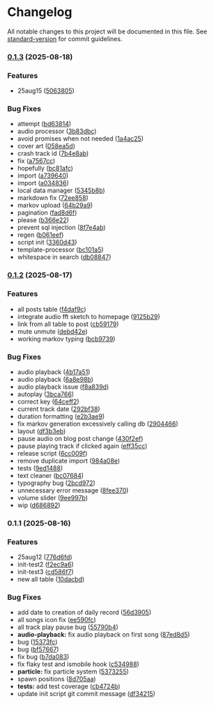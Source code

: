 # Changelog

All notable changes to this project will be documented in this file. See [standard-version](https://github.com/conventional-changelog/standard-version) for commit guidelines.

### [0.1.3](https://github.com/gatsbyjs/gatsby-starter-blog/compare/v0.1.2...v0.1.3) (2025-08-18)


### Features

* 25aug15 ([5063805](https://github.com/gatsbyjs/gatsby-starter-blog/commit/50638056b4ddff603b4a97611784e5a28e59191a))


### Bug Fixes

* attempt ([bd63814](https://github.com/gatsbyjs/gatsby-starter-blog/commit/bd63814e7bf27d60367ce8990190f0a9b850ce34))
* audio processor ([3b83dbc](https://github.com/gatsbyjs/gatsby-starter-blog/commit/3b83dbc4806ba80fa6345c060beac1d89d4613f4))
* avoid promises when not needed ([1a4ac25](https://github.com/gatsbyjs/gatsby-starter-blog/commit/1a4ac253c45303206f63592cfd0dcfb5055d410d))
* cover art ([058ea5d](https://github.com/gatsbyjs/gatsby-starter-blog/commit/058ea5df3a1427b8b449949555c82c6c75e65814))
* crash track id ([7b4e8ab](https://github.com/gatsbyjs/gatsby-starter-blog/commit/7b4e8ab7e3ed31e17911c3c47f15206ec59f89e4))
* fix ([a7567cc](https://github.com/gatsbyjs/gatsby-starter-blog/commit/a7567ccc16da1864e6562c38ab368c5dd3d7a76f))
* hopefully ([bc81afc](https://github.com/gatsbyjs/gatsby-starter-blog/commit/bc81afc9b09af9d18c78952be4b09915db76cbb0))
* import ([a739640](https://github.com/gatsbyjs/gatsby-starter-blog/commit/a739640fca65db668bb901685242ad8626b39470))
* import ([a034836](https://github.com/gatsbyjs/gatsby-starter-blog/commit/a034836d491fa6d8c6dc764980533b19599e1e89))
* local data manager ([5345b8b](https://github.com/gatsbyjs/gatsby-starter-blog/commit/5345b8bf55e82d90f9b8a3dd1123e8ccf1487e3e))
* markdown fix ([72ee858](https://github.com/gatsbyjs/gatsby-starter-blog/commit/72ee858d3ee90aacd545bae9ad09635f0b6d742b))
* markov upload ([64b29a9](https://github.com/gatsbyjs/gatsby-starter-blog/commit/64b29a9906de9edfc824c1b974dc2ae589d80757))
* pagination ([fad8d6f](https://github.com/gatsbyjs/gatsby-starter-blog/commit/fad8d6f3a395ccc83e88cdebdebe4ba6106a9a9f))
* please ([b366e22](https://github.com/gatsbyjs/gatsby-starter-blog/commit/b366e228ff80984a3548f191b16b04418add5698))
* prevent sql injection ([8f7e4ab](https://github.com/gatsbyjs/gatsby-starter-blog/commit/8f7e4ab59db27b1d961f2eeb814662e245f134a1))
* regen ([b061eef](https://github.com/gatsbyjs/gatsby-starter-blog/commit/b061eefb9360b7d6f5003abeb88524df5a3fc00b))
* script init ([3360d43](https://github.com/gatsbyjs/gatsby-starter-blog/commit/3360d43383c676ad4b29ebeb9cdbe62a128f3993))
* template-processor ([bc101a5](https://github.com/gatsbyjs/gatsby-starter-blog/commit/bc101a5fe466dc7eafd6e09f086fec682c6a4b87))
* whitespace in search ([db08847](https://github.com/gatsbyjs/gatsby-starter-blog/commit/db0884771b1302d29d6bfa2e3886b8d857869a83))

### [0.1.2](https://github.com/gatsbyjs/gatsby-starter-blog/compare/v0.1.1...v0.1.2) (2025-08-17)

### Features

- all posts table ([f4daf9c](https://github.com/gatsbyjs/gatsby-starter-blog/commit/f4daf9c4d1e15a809757c3b20aae5663c9575e54))
- integrate audio fft sketch to homepage ([9125b29](https://github.com/gatsbyjs/gatsby-starter-blog/commit/9125b2981cdfcc6cccb2dbd41f9ceea2d25ba139))
- link from all table to post ([cb59179](https://github.com/gatsbyjs/gatsby-starter-blog/commit/cb591791ec2da7bf62049e91133dbfcbc305db43))
- mute unmute ([debd42e](https://github.com/gatsbyjs/gatsby-starter-blog/commit/debd42e25220606bfcfe9a912797a091525efcd5))
- working markov typing ([bcb9739](https://github.com/gatsbyjs/gatsby-starter-blog/commit/bcb9739f2ee3a7ae489c2e2f3a31baec78525216))

### Bug Fixes

- audio playback ([4b17a51](https://github.com/gatsbyjs/gatsby-starter-blog/commit/4b17a51091257500b508d6c24ba7fc29e516b5ee))
- audio playback ([6a8e98b](https://github.com/gatsbyjs/gatsby-starter-blog/commit/6a8e98ba9d9a0f041bc111294020709e22f88f87))
- audio playback issue ([f8a839d](https://github.com/gatsbyjs/gatsby-starter-blog/commit/f8a839d2fffb0e73f9ce365a3ef55de33c4b37e4))
- autoplay ([3bca766](https://github.com/gatsbyjs/gatsby-starter-blog/commit/3bca76628b42d922d99b886b52069285d41e591c))
- correct key ([64ceff2](https://github.com/gatsbyjs/gatsby-starter-blog/commit/64ceff22968df9e1de30dda75bab2d7e3bcc3060))
- current track date ([292bf38](https://github.com/gatsbyjs/gatsby-starter-blog/commit/292bf3818363fb69cbe16dac3cf9de90d24490d4))
- duration formatting ([e2b3ae9](https://github.com/gatsbyjs/gatsby-starter-blog/commit/e2b3ae93969d615ae8e3d02beee707b0435136fb))
- fix markov generation excessively calling db ([2904466](https://github.com/gatsbyjs/gatsby-starter-blog/commit/2904466929e024f4ea14f37883fb16365fa0dccc))
- layout ([df3b3eb](https://github.com/gatsbyjs/gatsby-starter-blog/commit/df3b3eb254aee33bb152b117956101a2eabd7278))
- pause audio on blog post change ([430f2ef](https://github.com/gatsbyjs/gatsby-starter-blog/commit/430f2efe35cbcb6b76ab1ce2a79b7cd076de8c6f))
- pause playing track if clicked again ([eff35cc](https://github.com/gatsbyjs/gatsby-starter-blog/commit/eff35cc54beec8f9414c9199d38f18d3f7345f1d))
- release script ([6cc009f](https://github.com/gatsbyjs/gatsby-starter-blog/commit/6cc009f26018cda4832851506f66cebeb52e47a2))
- remove duplicate import ([984a08e](https://github.com/gatsbyjs/gatsby-starter-blog/commit/984a08e3ac78befa2cb946f819c112e50c09a2d4))
- tests ([9ed1488](https://github.com/gatsbyjs/gatsby-starter-blog/commit/9ed1488ded5467025bd7bf0a29f4c835acbfe714))
- text cleaner ([bc07684](https://github.com/gatsbyjs/gatsby-starter-blog/commit/bc07684a4bce928bd0edc00acff5541e41bcb720))
- typography bug ([2bcd972](https://github.com/gatsbyjs/gatsby-starter-blog/commit/2bcd972ce66f64253d81a67cd4d92b14a3852c9f))
- unnecessary error message ([8fee370](https://github.com/gatsbyjs/gatsby-starter-blog/commit/8fee370d040c02db5449e9268991e9bc8b22db4b))
- volume slider ([9ee997b](https://github.com/gatsbyjs/gatsby-starter-blog/commit/9ee997bfb46801a99d700948cb7161019c7095ee))
- wip ([d686892](https://github.com/gatsbyjs/gatsby-starter-blog/commit/d686892ff212f187cee749124d11d25ed0fd80ce))

### 0.1.1 (2025-08-16)

### Features

- 25aug12 ([776d6fd](https://github.com/gatsbyjs/gatsby-starter-blog/commit/776d6fda970993844508f903e8047bad08a1f6b8))
- init-test2 ([f2ec9a6](https://github.com/gatsbyjs/gatsby-starter-blog/commit/f2ec9a6e4eed076b4dad94eaeb27d976e127ae3f))
- init-test3 ([cd586f7](https://github.com/gatsbyjs/gatsby-starter-blog/commit/cd586f72e9148f7c66bda09f969a1f4fef1e5b85))
- new all table ([10dacbd](https://github.com/gatsbyjs/gatsby-starter-blog/commit/10dacbdc62b2fe36335cf54d7a5984b14b41f5ce))

### Bug Fixes

- add date to creation of daily record ([56d3905](https://github.com/gatsbyjs/gatsby-starter-blog/commit/56d3905abdf968a3ca081a3f2baa81b7c020cd59))
- all songs icon fix ([ee590fc](https://github.com/gatsbyjs/gatsby-starter-blog/commit/ee590fcc4ca340d5434ecc22c537cdaca977f622))
- all track play pause bug ([55790b4](https://github.com/gatsbyjs/gatsby-starter-blog/commit/55790b46feaffe9d026d1d8ef0345504ac20157b))
- **audio-playback:** fix audio playback on first song ([87ed8d5](https://github.com/gatsbyjs/gatsby-starter-blog/commit/87ed8d547f7c37e6f141903c35da3812c936e83c))
- bug ([15373fc](https://github.com/gatsbyjs/gatsby-starter-blog/commit/15373fcb2cc1e14ceb95281b9e59cdd7cacbd883))
- bug ([bf57667](https://github.com/gatsbyjs/gatsby-starter-blog/commit/bf5766759efb433929baf1ba016a4ca3161f79fb))
- fix bug ([b7da083](https://github.com/gatsbyjs/gatsby-starter-blog/commit/b7da0834122dc8c9e2d42961b1596dbae62512b7))
- fix flaky test and ismobile hook ([c534988](https://github.com/gatsbyjs/gatsby-starter-blog/commit/c5349884f786c3756ace3a56121bbd88230685e4))
- **particle:** fix particle system ([5373255](https://github.com/gatsbyjs/gatsby-starter-blog/commit/53732555a0715335c40eb9c0530bfe3b273bd3e0))
- spawn positions ([8d705aa](https://github.com/gatsbyjs/gatsby-starter-blog/commit/8d705aa94ac9a58cb2a685061cba67d5ae6b451e))
- **tests:** add test coverage ([cb4724b](https://github.com/gatsbyjs/gatsby-starter-blog/commit/cb4724bcda4d3de8ea84fc4cf88e9687500ee20d))
- update init script git commit message ([df34215](https://github.com/gatsbyjs/gatsby-starter-blog/commit/df342150153002e068732134b58709d747e0efd2))
